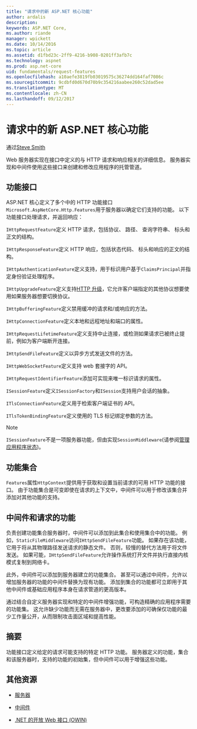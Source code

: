 ```yaml
---
title: "请求中的新 ASP.NET 核心功能"
author: ardalis
description: 
keywords: ASP.NET Core,
ms.author: riande
manager: wpickett
ms.date: 10/14/2016
ms.topic: article
ms.assetid: d1fbd23c-2ff9-4216-b908-0201ff3afb7c
ms.technology: aspnet
ms.prod: asp.net-core
uid: fundamentals/request-features
ms.openlocfilehash: a10aefe3819fb03019575c36274dd164faf7086c
ms.sourcegitcommit: 9cdbfd0d670d70b9c354216aabee260c52dad5ee
ms.translationtype: MT
ms.contentlocale: zh-CN
ms.lasthandoff: 09/12/2017
---
```

# <a name="request-features-in-aspnet-core"></a>请求中的新 ASP.NET 核心功能

通过[Steve Smith](https://ardalis.com/)

Web 服务器实现在接口中定义的与 HTTP 请求和响应相关的详细信息。 服务器实现和中间件使用这些接口来创建和修改应用程序的托管管道。

## <a name="feature-interfaces"></a>功能接口

ASP.NET 核心定义了多个中的 HTTP 功能接口`Microsoft.AspNetCore.Http.Features`用于服务器以确定它们支持的功能。 以下功能接口处理请求，并返回响应：

`IHttpRequestFeature`定义 HTTP 请求，包括协议、 路径、 查询字符串、 标头和正文的结构。

`IHttpResponseFeature`定义 HTTP 响应，包括状态代码、 标头和响应的正文的结构。

`IHttpAuthenticationFeature`定义支持，用于标识用户基于`ClaimsPrincipal`并指定身份验证处理程序。

`IHttpUpgradeFeature`定义支持[HTTP 升级](https://tools.ietf.org/html/rfc2616.html#section-14.42)，它允许客户端指定的其他协议想要使用如果服务器想要切换协议。

`IHttpBufferingFeature`定义禁用缓冲的请求和/或响应的方法。

`IHttpConnectionFeature`定义本地和远程地址和端口的属性。

`IHttpRequestLifetimeFeature`定义支持中止连接，或检测如果请求已被终止提前，例如为客户端断开连接。

`IHttpSendFileFeature`定义以异步方式发送文件的方法。

`IHttpWebSocketFeature`定义支持 web 套接字的 API。

`IHttpRequestIdentifierFeature`添加可实现来唯一标识请求的属性。

`ISessionFeature`定义`ISessionFactory`和`ISession`支持用户会话的抽象。

`ITlsConnectionFeature`定义用于检索客户端证书的 API。

`ITlsTokenBindingFeature`定义使用的 TLS 标记绑定参数的方法。

> [!NOTE]
> `ISessionFeature`不是一项服务器功能，但由实现`SessionMiddleware`(请参阅[管理应用程序状态](app-state.md))。

## <a name="feature-collections"></a>功能集合

`Features`属性`HttpContext`提供用于获取和设置当前请求的可用 HTTP 功能的接口。 由于功能集合是可变即使在请求的上下文中，中间件可以用于修改该集合并添加对其他功能的支持。

## <a name="middleware-and-request-features"></a>中间件和请求的功能

负责创建功能集合服务器时，中间件可以添加到此集合和使用集合中的功能。 例如，`StaticFileMiddleware`访问`IHttpSendFileFeature`功能。 如果存在该功能，它用于将从其物理路径发送请求的静态文件。 否则，较慢的替代方法用于将文件发送。 如果可能，`IHttpSendFileFeature`允许操作系统打开文件并执行直接内核模式复制到网络卡。

此外，中间件可以添加到服务器建立的功能集合。 甚至可以通过中间件，允许以增加服务器的功能的中间件替换为现有功能。 添加到集合的功能都可立即用于其他中间件或基础应用程序本身在请求管道的更高版本。

通过结合自定义服务器实现和特定的中间件增强功能，可构造精确的应用程序需要的功能集。 这允许缺少功能而无需在服务器中，更改要添加的可确保仅功能的最少工作量公开，从而限制攻击面区域和提高性能。

## <a name="summary"></a>摘要

功能接口定义给定的请求可能支持的特定 HTTP 功能。 服务器定义的功能，集合和该服务器时，支持的功能的初始集，但中间件可以用于增强这些功能。

## <a name="additional-resources"></a>其他资源

* [服务器](servers/index.md)

* [中间件](middleware.md)

* [.NET 的开放 Web 接口 (OWIN)](owin.md)
